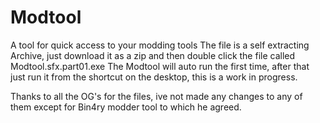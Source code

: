 # Modtool
A tool for quick access to your modding tools
The file is a self extracting Archive, just download it as a zip
and then double click the file called Modtool.sfx.part01.exe
The Modtool will auto run the first time, after that just
run it from the shortcut on the desktop, this is a work in 
progress.

Thanks to all the OG's for the files, ive not made any changes to any
of them except for Bin4ry modder tool to which he agreed.
